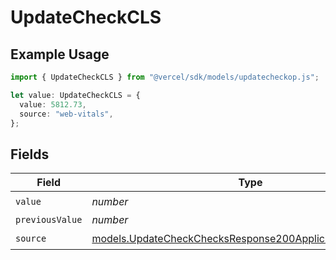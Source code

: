 # UpdateCheckCLS

## Example Usage

```typescript
import { UpdateCheckCLS } from "@vercel/sdk/models/updatecheckop.js";

let value: UpdateCheckCLS = {
  value: 5812.73,
  source: "web-vitals",
};
```

## Fields

| Field                                                                                                                      | Type                                                                                                                       | Required                                                                                                                   | Description                                                                                                                |
| -------------------------------------------------------------------------------------------------------------------------- | -------------------------------------------------------------------------------------------------------------------------- | -------------------------------------------------------------------------------------------------------------------------- | -------------------------------------------------------------------------------------------------------------------------- |
| `value`                                                                                                                    | *number*                                                                                                                   | :heavy_check_mark:                                                                                                         | N/A                                                                                                                        |
| `previousValue`                                                                                                            | *number*                                                                                                                   | :heavy_minus_sign:                                                                                                         | N/A                                                                                                                        |
| `source`                                                                                                                   | [models.UpdateCheckChecksResponse200ApplicationJSONSource](../models/updatecheckchecksresponse200applicationjsonsource.md) | :heavy_check_mark:                                                                                                         | N/A                                                                                                                        |